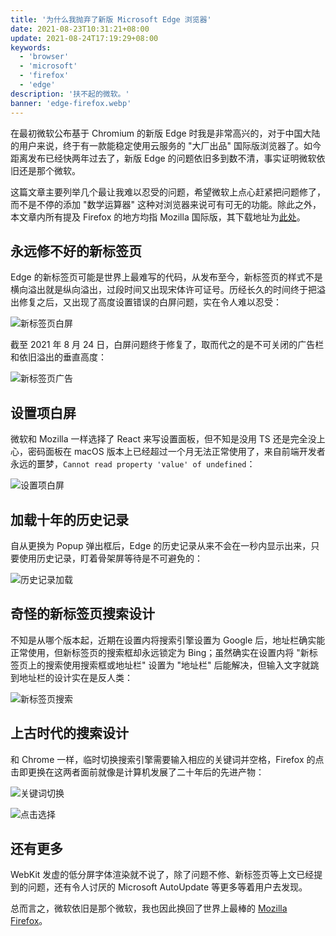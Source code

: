 ```yaml
---
title: '为什么我抛弃了新版 Microsoft Edge 浏览器'
date: 2021-08-23T10:31:21+08:00
update: 2021-08-24T17:19:29+08:00
keywords:
  - 'browser'
  - 'microsoft'
  - 'firefox'
  - 'edge'
description: '扶不起的微软。'
banner: 'edge-firefox.webp'
---
```


在最初微软公布基于 Chromium 的新版 Edge 时我是非常高兴的，对于中国大陆的用户来说，终于有一款能稳定使用云服务的 "大厂出品" 国际版浏览器了。如今距离发布已经快两年过去了，新版 Edge 的问题依旧多到数不清，事实证明微软依旧还是那个微软。

<!--more-->

这篇文章主要列举几个最让我难以忍受的问题，希望微软上点心赶紧把问题修了，而不是不停的添加 "数学运算器" 这种对浏览器来说可有可无的功能。除此之外，本文章内所有提及 Firefox 的地方均指 Mozilla 国际版，其下载地址为[此处](https://www.mozilla.org/zh-CN/firefox/all/)。

## 永远修不好的新标签页

Edge 的新标签页可能是世界上最难写的代码，从发布至今，新标签页的样式不是横向溢出就是纵向溢出，过段时间又出现宋体许可证号。历经长久的时间终于把溢出修复之后，又出现了高度设置错误的白屏问题，实在令人难以忍受：

![新标签页白屏](20210824095835.webp)

截至 2021 年 8 月 24 日，白屏问题终于修复了，取而代之的是不可关闭的广告栏和依旧溢出的垂直高度：

![新标签页广告](20210824165919.webp)

## 设置项白屏

微软和 Mozilla 一样选择了 React 来写设置面板，但不知是没用 TS 还是完全没上心，密码面板在 macOS 版本上已经超过一个月无法正常使用了，来自前端开发者永远的噩梦，`Cannot read property 'value' of undefined`：

![设置项白屏](20210824095838.webp)

## 加载十年的历史记录

自从更换为 Popup 弹出框后，Edge 的历史记录从来不会在一秒内显示出来，只要使用历史记录，盯着骨架屏等待是不可避免的：

![历史记录加载](20210824095842.webp)

## 奇怪的新标签页搜索设计

不知是从哪个版本起，近期在设置内将搜索引擎设置为 Google 后，地址栏确实能正常使用，但新标签页的搜索框却永远锁定为 Bing；虽然确实在设置内将 "新标签页上的搜索使用搜索框或地址栏" 设置为 "地址栏" 后能解决，但输入文字就跳到地址栏的设计实在是反人类：

![新标签页搜索](20210824095831.webp)

## 上古时代的搜索设计

和 Chrome 一样，临时切换搜索引擎需要输入相应的关键词并空格，Firefox 的点击即更换在这两者面前就像是计算机发展了二十年后的先进产物：

![关键词切换](20210824095827.webp)

![点击选择](20210824095828.webp)

## 还有更多

WebKit 发虚的低分屏字体渲染就不说了，除了问题不修、新标签页等上文已经提到的问题，还有令人讨厌的 Microsoft AutoUpdate 等更多等着用户去发现。

总而言之，微软依旧是那个微软，我也因此换回了世界上最棒的 [Mozilla Firefox](https://www.mozilla.org/zh-CN/firefox/all/)。
